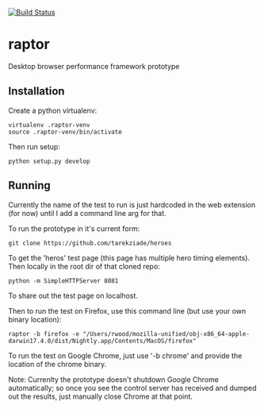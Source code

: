 [![Build Status](https://api.travis-ci.org/rwood-moz/raptor.svg?branch=master)](https://travis-ci.org/rwood-moz/raptor)

# raptor
Desktop browser performance framework prototype

## Installation
Create a python virtualenv:

    virtualenv .raptor-venv
    source .raptor-venv/bin/activate

Then run setup:

    python setup.py develop

## Running
Currently the name of the test to run is just hardcoded in the web extension (for now) until I add a command line arg for that.

To run the prototype in it's current form:

    git clone https://github.com/tarekziade/heroes

To get the 'heros' test page (this page has multiple hero timing elements). Then locally in the root dir of that cloned repo:

    python -m SimpleHTTPServer 8081

To share out the test page on localhost.

Then to run the test on Firefox, use this command line (but use your own binary location):

    raptor -b firefox -e "/Users/rwood/mozilla-unified/obj-x86_64-apple-darwin17.4.0/dist/Nightly.app/Contents/MacOS/firefox"

To run the test on Google Chrome, just use '-b chrome' and provide the location of the chrome binary.

Note: Currenlty the prototype doesn't shutdown Google Chrome automatically; so once you see the control server has received and dumped out the results, just manually close Chrome at that point.
